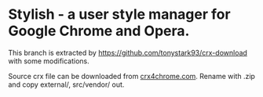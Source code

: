 # Stylish - a user style manager for Google Chrome and Opera.

This branch is extracted by https://github.com/tonystark93/crx-download with some modifications.

Source crx file can be downloaded from [crx4chrome.com](https://www.crx4chrome.com/crx/272786/). Rename with .zip and copy external/, src/vendor/ out.
